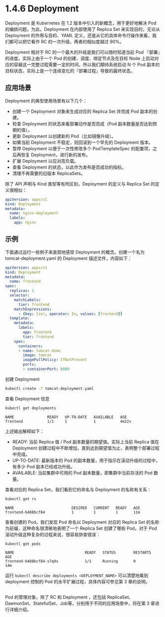 # 1.4.6 Deployment

Deployment 是 Kubernetes 在 1.2 版本中引入的新概念，用于更好地解决 Pod 的编排问题。为此，Deployment 在内部使用了 Replica Set 来实现目的，无论从 Deployment 的作用与目的、YAML 定义，还是从它的具体命令行操作来看，我们都可以把它看作 RC 的一次升级，两者的相似度越过 90%。

Deployment 相对于 RC 的一个最大的升级是我们可以随时知道当前 Pod 『部署』的进度。实际上由于一个 Pod 的创建、调度、绑定节点及在目标 Node 上启动对应的容器这一完整过程需要一定的时间，所以我们期待系统启动 N 个 Pod 副本的目标状态，实际上是一个连续变化的『部署过程』导致的最终状态。

## 应用场景

Deployment 的典型使用场景有以下几个：
* 创建一个 Deployment 对象来生成对应的 Replica Set 并完成 Pod 副本的创建。
* 检查 Deployment 的状态来看部署动作是否完成（Pod 副本数量是否达到预期的值）。
* 更新 Deployment 以创建新的 Pod（比如镜像升级）。
* 如果当前 Deployment 不稳定，则回滚到一个早先的 Deployment 版本。
* 暂停 Deployment 以便于一次性修改多个 PodTemplateSpec 的配置项，之后再恢复 Deployment，进行新的发布。
* 扩展 Deployment 以应对高负载。
* 查看 Deployment 的状态，以此作为发布是否成功的指标。
* 清理不再需要的旧版本 ReplicaSets。

除了 API 声明与 Kind 类型等有所区别，Deployment 的定义与 Replica Set 的定义很相似：
```yaml
apiVersion: apps/v1
kind: Deployment
metadata:
  name: nginx-deployment
  labels:
    app: nginx
```

## 示例

下面通过运行一些例子来直观地感受 Deployment 的概念。创建一个名为 tomcat-deployment.yaml 的 Deployment 描述文件，内容如下：
```yaml
apiVersion: apps/v1
kind: Deployment
metadata:
  name: frontend
spec: 
  replicas: 1
  selector:
    matchLabels:
      tier: frontend
    matchExpressions:
      - {key: tier, operator: In, values: [frontend]}
  template:
    metadata:
      labels:
        app: frontend
        tier: frontend
    spec:
      containers:
      - name: tomcat-demo
        image: tomcat
        imagePullPolicy: IfNotPresent
        ports:
        - containerPort: 8080
```

创建 Deployment
```bash
kubectl create -f tomcat-deployment.yaml
```

查看 Deployment 信息
```bash
kubectl get deployments
```
```text
NAME               READY   UP-TO-DATE   AVAILABLE   AGE
frontend           1/1     1            1           4m22s
```

上述输出解释如下：
* READY: 当前 Replica 值 / Pod 副本数量的期望值。实际上当前 Replica 值在 Deployment 创建过程中不断增加，直到达到期望值为止，表明整个部署过程中完成。
* UP-TO-DATE: 最新版本的 Pod 的副本数量，用于指示在滚动升级的过程中，有多少 Pod 副本已经成功升级。
* AVAILABLE: 当前集群中可用的 Pod 副本数量，即集群中当前存活的 Pod 数量。

查看对应的 Replica Set，我们看到它的命名与 Deployment 的名称有关系：
```bash
kubectl get rs
```
```text
NAME                          DESIRED   CURRENT   READY   AGE
frontend-b488bcf84            1         1         1       11m
```

查看创建的 Pod，我们发现 Pod 命名以 Deployment 对应的 Replica Set 的名称为前缀，这种命名很清晰地表明了一个 Replica Set 创建了哪些 Pod，对于 Pod 滚动升级这种复杂的过程来说，很容易排查错误：
```bash
kubectl get pods
```
```text
NAME                                READY   STATUS        RESTARTS   AGE
frontend-b488bcf84-s7q9s            1/1     Running       0          14m
```

运行 `kubectl describe deployments <DEPLOYMENT_NAME>` 可以清楚地看到 deployment 控制的 Pod 的水平扩展过程，具体内容可参见第 3 章的说明。

## 

Pod 的管理对象，除了 RC 和 Deployment ，还包括 ReplicaSet、DaemonSet、StatefulSet、Job等，分别用于不同的应用场景中，将在第 3 章进行详细介绍。
